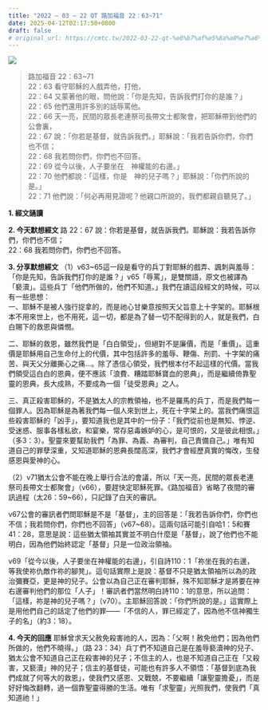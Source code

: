 ```yaml
---
title: "2022 – 03 – 22 QT 路加福音 22：63~71"
date: 2025-04-12T02:17:50+0800
draft: false
# original_url: https://cmtc.tw/2022-03-22-qt-%e8%b7%af%e5%8a%a0%e7%a6%8f%e9%9f%b3-22%ef%bc%9a6371
---
```


![](/images/qt.jpg)
> 路加福音 22：63\~71  
> 22：63 看守耶穌的人戲弄他，打他，  
> 22：64 又蒙著他的眼，問他說：「你是先知，告訴我們打你的是誰？」  
> 22：65 他們還用許多別的話辱罵他。  
> 22：66 天一亮，民間的眾長老連祭司長帶文士都聚會，把耶穌帶到他們的公會裏，  
> 22：67 說：「你若是基督，就告訴我們。」耶穌說：「我若告訴你們，你們也不信；  
> 22：68 我若問你們，你們也不回答。  
> 22：69 從今以後，人子要坐在　神權能的右邊。」  
> 22：70 他們都說：「這樣，你是　神的兒子嗎？」耶穌說：「你們所說的是。」  
> 22：71 他們說：「何必再用見證呢？他親口所說的，我們都親自聽見了。」

**1. 經文誦讀**

**2.  今天默想經文**
路 22：67 說：你若是基督，就告訴我們。耶穌說：我若告訴你們，你們也不信；  
22：68 我若問你們，你們也不回答。

**3. 分享默想經文**
（1）v63\~65這一段是看守的兵丁對耶穌的戲弄、諷刺與羞辱：「你是先知，告訴我們打你的是誰？」v65「辱罵」，是雙關語，原文也被譯為「褻瀆」。這些兵丁「他們所做的，他們不知道。」我們在讀這段經文的時候，可以有一些思想：  
一、耶穌不是被人強行捉拿的，而是祂心甘樂意按照天父旨意上十字架的。耶穌根本不用來世上，也不用死，這一切，都是為了替一切不配得到的人，就是我們，白白賜下的救恩與憐憫。

二、耶穌的救恩，雖然我們是「白白領受」，但絕對不是廉價，而是「重價」。這重價是耶穌用自己生命付上的代價，其中包括許多的羞辱、鞭傷、刑罰、十字架的痛苦、與天父分離撕心之痛…。除了憑信心領受，我們根本付不起這樣的代價。當我們領受這白白的恩典，便不應該「浪費、糟踏耶穌寶血的恩典」，而是繼續倚靠聖靈的恩典，長大成熟，不要成為一個「徒受恩典」之人。

三、真正殺害耶穌的，不是猶太人的宗教領袖，也不是羅馬的兵丁，而是我們每一個罪人。因為耶穌是為著我們每一個人來到世上，死在十字架上的。當我們痛恨這些殺害耶穌的「凶手」，要知道我也是其中的一份子：「我們從前也是無知、悖逆、受迷惑、服事各樣私欲，和宴樂，常存惡毒嫉妒的心，是可恨的，又是彼此相恨。」（多3：3）。聖靈來要幫助我們「為罪、為義、為審判，自己責備自己。」唯有知道自己的罪孽深重，又知道耶穌的恩典長闊高深，我們才會經歷真實的悔改，生發感恩與愛神的心。

（2）v71猶太公會不能在晚上舉行合法的會議，所以「天一亮，民間的眾長老連祭司長帶文士都聚會」（v66），要趕快定耶穌死罪。《路加福音》省略了夜間的審訊過程（太26：59\~66），只記錄了白天的審訊。

v67公會的審訊者們問耶穌是不是「基督」，主的回答是：「我若告訴你們，你們也不信；我若問你們，你們也不回答」（v67\~68）。這兩句話可能引自哈1：5和賽41：28，意思是說：這些猶太領袖其實並不明白什麼是「基督」，說了他們也不能明白，因為他們始終認定「基督」只是一位政治領袖。

v69「從今以後，人子要坐在神權能的右邊」，引自詩110：1「祢坐在我的右邊，等我使祢仇敵作祢的腳凳」。這句話實際上是說：基督不只是猶太領袖所以為的政治彌賽亞，更是神的兒子。公會以為自己正在審判耶穌，殊不知耶穌才是將要在神右邊審判他們的那位「人子」！審訊者們當然明白詩110：1的意思，所以追問：「這樣，祢是神的兒子嗎？」（v70）。主耶穌回答說：「你們所說的是。」這實際上是用他們自己的話定了他們的罪——「不信的人，罪已經定了，因為他不信神獨生子的名」（約3：18）。

**4. 今天的回應**
耶穌曾求天父赦免殺害祂的人，因為：「父啊！赦免他們；因為他們所做的，他們不曉得。」（路 23：34）兵丁們不知道自己是在羞辱褻瀆神的兒子、猶太公會不知道自己正在殺害神的兒子；不信主的人，也是不知道自己正在「又殺害，又褻瀆」神的兒子；信主的基督徒，可能也有許多人不領悟：「基督到底為我們成就了何等大的救恩」，使我們又感恩、又戰兢，不要繼續「讓聖靈擔憂」，而是好好悔改翻轉，過一個靠聖靈得勝的生活。唯有「求聖靈」光照我們，使我們「真知道祂！」
